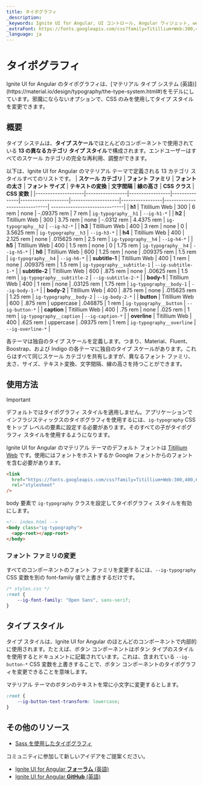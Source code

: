 ```yaml
---
title: タイポグラフィ
_description:
_keywords: Ignite UI for Angular, UI コントロール, Angular ウィジェット, web ウィジェット, UI ウィジェット, Angular, ネイティブ Angular コンポーネント スイート, ネイティブ Angular コントロール, ネイティブ Angular コンポーネント ライブラリ
_extraFont: https://fonts.googleapis.com/css?family=Titillium+Web:300,400,600,700
_language: ja
---
```


# タイポグラフィ

<p class="highlight">Ignite UI for Angular のタイポグラフィは、[マテリアル タイプ システム (英語)](https://material.io/design/typography/the-type-system.html#)をモデルにしています。邪魔にならないオプションで、CSS のみを使用してタイプ スタイルを変更できます。</p>
<div class="divider"></div>

## 概要
タイプ システムは、**タイプ スケール**でほとんどのコンポーネントで使用されている **13 の異なるカテゴリ タイプ スタイル**で構成されます。エンドユーザーはすべてのスケール カテゴリの完全な再利用、調整ができます。

以下は、Ignite UI for Angular のマテリアル テーマで定義される 13 カテゴリ スタイルすべてのリストです。
| **スケール カテゴリ** | **フォント ファミリ** | **フォントの太さ** | **フォント サイズ** | **テキストの変換** | **文字間隔** | **線の高さ** | **CSS クラス**                |  **CSS 変数**                |
|--------------------|-----------------|-----------------|---------------|--------------------|--------------------|-----------------|------------------------------| ------------------------------|
| **h1**             | Titillium Web   | 300             | 6 rem         | none               | -.09375 rem        | 7 rem           | `ig-typography__h1`         |   `--ig-h1-*`         |
| **h2**             | Titillium Web   | 300             | 3.75 rem      | none               | -.0312 rem         | 4.4375 rem      | `ig-typography__h2`         |   `--ig-h2-*`         |
| **h3**             | Titillium Web   | 400             | 3 rem         | none               | 0                  | 3.5625 rem      | `ig-typography__h3`         |   `--ig-h3-*`         |
| **h4**             | Titillium Web   | 400             | 2.125 rem     | none               | .015625 rem        | 2.5 rem         | `ig-typography__h4`         |   `--ig-h4-*`         |
| **h5**             | Titillium Web   | 400             | 1.5 rem       | none               | 0                  | 1.75 rem        | `ig-typography__h4`         |   `--ig-h5-*`         |
| **h6**             | Titillium Web   | 600             | 1.25 rem      | none               | .009375 rem        | 1.5 rem         | `ig-typography__h4`         |   `--ig-h6-*`         |
| **subtitle-1**     | Titillium Web   | 400             | 1 rem         | none               | .009375 rem        | 1.5 rem         | `ig-typography__subtitle-1` |   `--ig-subtitle-1-*` |
| **subtitle-2**     | Titillium Web   | 600             | .875 rem      | none               | .00625 rem         | 1.5 rem         | `ig-typography__subtitle-2` |   `--ig-subtitle-2-*` |
| **body-1**         | Titillium Web   | 400             | 1 rem         | none               | .03125 rem         | 1.75 rem        | `ig-typography__body-1`     |   `--ig-body-1-*`     |
| **body-2**         | Titillium Web   | 400             | .875 rem      | none               | .015625 rem        | 1.25 rem        | `ig-typography__body-2`     |   `--ig-body-2-*`     |
| **button**         | Titillium Web   | 600             | .875 rem      | uppercase          | .046875            | 1 rem           | `ig-typography__button`     |   `--ig-button-*`     |
| **caption**        | Titillium Web   | 400             | .75 rem       | none               | .025 rem           | 1 rem           | `ig-typography__caption`    |   `--ig-caption-*`    |
| **overline**       | Titillium Web   | 400             | .625 rem      | uppercase          | .09375 rem         | 1 rem           | `ig-typography__overline`   |   `--ig-overline-*`   |

<div class="divider"></div>

各テーマは独自のタイプ スケールを定義します。つまり、Material、Fluent、Boostrap、および Indigo の各テーマに独自のタイプ スケールがあります。これらはすべて同じスケール カテゴリを共有しますが、異なるフォント ファミリ、太さ、サイズ、テキスト変換、文字間隔、線の高さを持つことができます。

## 使用方法
> [!IMPORTANT]
> デフォルトではタイポグラフィ スタイルを適用しません。アプリケーションでインフラジスティックスのタイポグラフィを使用するには、`ig-typography` CSS をトップ レベルの要素に設定する必要があります。そのすべての子がタイポグラフィ スタイルを使用するようになります。

Ignite UI for Angular のマテリアル テーマのデフォルト フォントは [Titillium Web](https://fonts.google.com/selection?selection.family=Titillium+Web:300,400,600,700) です。使用にはフォントをホストするか Google フォントからのフォントを含む必要があります。

```html
<link
  href="https://fonts.googleapis.com/css?family=Titillium+Web:300,400,600,700"
  rel="stylesheet"
/>
```

body 要素で `ig-typography` クラスを設定してタイポグラフィ スタイルを有効にします。

```html
<!-- index.html -->
<body class="ig-typography">
  <app-root></app-root>
</body>
```

### フォント ファミリの変更

すべてのコンポーネントのフォント ファミリを変更するには、`--ig-typography` CSS 変数を別の font-family 値で上書きするだけです。

```css
/* styles.css */
:root {
    --ig-font-family: "Open Sans", sans-serif;
}
```

## タイプ スタイル

タイプ スタイルは、Ignite UI for Angular のほとんどのコンポーネントで内部的に使用されます。たとえば、ボタン コンポーネントはボタン タイプのスタイルを使用するとドキュメントに記載されています。これは、含まれている `--ig-button-*` CSS 変数を上書きすることで、ボタン コンポーネントのタイポグラフィを変更できることを意味します。

マテリアル テーマのボタンのテキストを常に小文字に変更するとします。

```css
:root {
    --ig-button-text-transform: lowercase;
}
```

<div class="divider"></div>

## その他のリソース

- [Sass を使用したタイポグラフィ](./sass/typography.md)

<div class="divider--half"></div>
コミュニティに参加して新しいアイデアをご提案ください。

- [Ignite UI for Angular **フォーラム** (英語)](https://www.infragistics.com/community/forums/f/ignite-ui-for-angular)
- [Ignite UI for Angular **GitHub** (英語)](https://github.com/IgniteUI/igniteui-angular)
